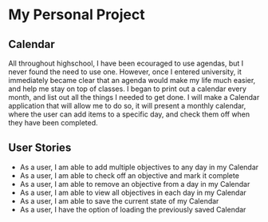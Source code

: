 # My Personal Project

## Calendar

All throughout highschool, I have been ecouraged to use agendas, but I never found the need to use one. 
However, once I entered university, it immediately became clear that an agenda would make my life much 
easier, and help me stay on top of classes. I began to print out a calendar every month, and list out 
all the things I needed to get done.
I will make a Calendar application that will allow me to do so, it will present a monthly calendar, 
where the user can add items to a specific day, and check them off when they have been completed. 


## User Stories
- As a user, I am able to add multiple objectives to any day in my Calendar
- As a user, I am able to check off an objective and mark it complete
- As a user, I am able to remove an objective from a day in my Calendar
- As a user, I am able to view all objectives in each day in my Calendar
- As a user, I am able to save the current state of my Calendar
- As a user, I have the option of loading the previously saved Calendar
 
